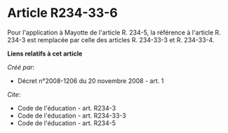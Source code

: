 # Article R234-33-6

Pour l'application à Mayotte de l'article R. 234-5, la référence à l'article R. 234-3 est remplacée par celle des articles R.
234-33-3 et R. 234-33-4.

**Liens relatifs à cet article**

_Créé par_:

  - Décret n°2008-1206 du 20 novembre 2008 - art. 1

_Cite_:

  - Code de l'éducation - art. R234-3
  - Code de l'éducation - art. R234-33-3
  - Code de l'éducation - art. R234-5
